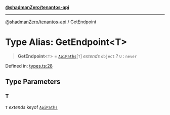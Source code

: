 [**@shadmanZero/tenantos-api**](../README.md)

***

[@shadmanZero/tenantos-api](../globals.md) / GetEndpoint

# Type Alias: GetEndpoint\<T\>

> **GetEndpoint**\<`T`\> = [`ApiPaths`](ApiPaths.md)\[`T`\] *extends* `object` ? `U` : `never`

Defined in: [types.ts:28](https://github.com/shadmanZero/tenantos-api/blob/507575e6d82ab5e3b8a10f708778a3645f250cd6/src/types.ts#L28)

## Type Parameters

### T

`T` *extends* keyof [`ApiPaths`](ApiPaths.md)
